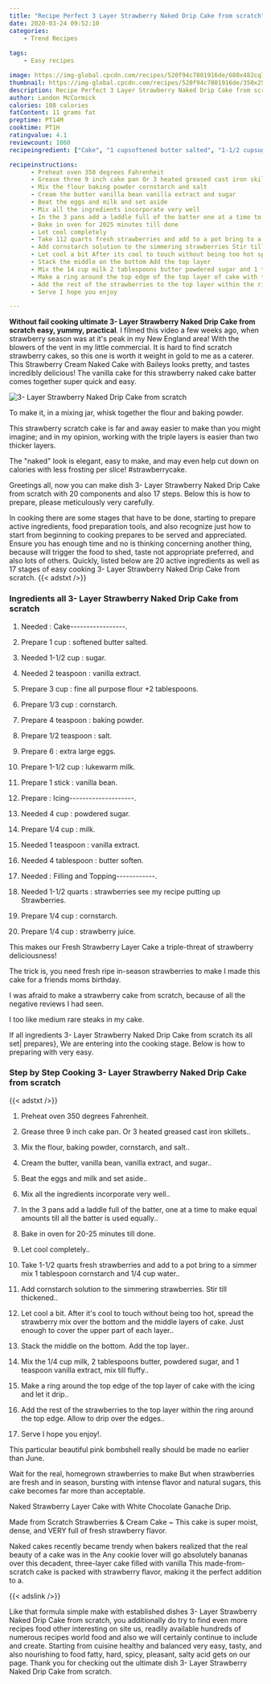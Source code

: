 ```yaml
---
title: "Recipe Perfect 3 Layer Strawberry Naked Drip Cake from scratch"
date: 2020-03-24 09:52:10
categories:
    - Trend Recipes
    
tags:
    - Easy recipes

image: https://img-global.cpcdn.com/recipes/520f94c7801916de/680x482cq70/3-layer-strawberry-naked-drip-cake-from-scratch-recipe-main-photo.jpg
thumbnail: https://img-global.cpcdn.com/recipes/520f94c7801916de/350x250cq70/3-layer-strawberry-naked-drip-cake-from-scratch-recipe-main-photo.jpg
description: Recipe Perfect 3 Layer Strawberry Naked Drip Cake from scratch with 20 ingredients and 17 stages of easy cooking.
author: Landon McCormick
calories: 108 calories
fatContent: 11 grams fat
preptime: PT14M
cooktime: PT1H
ratingvalue: 4.1
reviewcount: 1060
recipeingredient: ["Cake", "1 cupsoftened butter salted", "1-1/2 cupsugar", "2 teaspoonvanilla extract", "3 cupfine all purpose flour 2 tablespoons", "1/3 cupcornstarch", "4 teaspoonbaking powder", "1/2 teaspoonsalt", "6extra large eggs", "1-1/2 cuplukewarm milk", "1 stickvanilla bean", "Icing", "4 cuppowdered sugar", "1/4 cupmilk", "1 teaspoonvanilla extract", "4 tablespoonbutter soften", "Filling and Topping", "1-1/2 quartsstrawberries see my recipe putting up Strawberries", "1/4 cupcornstarch", "1/4 cupstrawberry juice"]

recipeinstructions: 
      - Preheat oven 350 degrees Fahrenheit 
      - Grease three 9 inch cake pan Or 3 heated greased cast iron skillets 
      - Mix the flour baking powder cornstarch and salt 
      - Cream the butter vanilla bean vanilla extract and sugar 
      - Beat the eggs and milk and set aside 
      - Mix all the ingredients incorporate very well 
      - In the 3 pans add a laddle full of the batter one at a time to make equal amounts till all the batter is used equally 
      - Bake in oven for 2025 minutes till done 
      - Let cool completely 
      - Take 112 quarts fresh strawberries and add to a pot bring to a simmer mix 1 tablespoon cornstarch and 14 cup water 
      - Add cornstarch solution to the simmering strawberries Stir till thickened 
      - Let cool a bit After its cool to touch without being too hot spread the strawberry mix over the bottom and the middle layers of cake Just enough to cover the upper part of each layer 
      - Stack the middle on the bottom Add the top layer 
      - Mix the 14 cup milk 2 tablespoons butter powdered sugar and 1 teaspoon vanilla extract mix till fluffy 
      - Make a ring around the top edge of the top layer of cake with the icing and let it drip 
      - Add the rest of the strawberries to the top layer within the ring around the top edge Allow to drip over the edges 
      - Serve I hope you enjoy

---
```




**Without fail cooking ultimate 3- Layer Strawberry Naked Drip Cake from scratch easy, yummy, practical**. I filmed this video a few weeks ago, when strawberry season was at it&#39;s peak in my New England area! With the blowers of the vent in my little commercial. It is hard to find scratch strawberry cakes, so this one is worth it weight in gold to me as a caterer. This Strawberry Cream Naked Cake with Baileys looks pretty, and tastes incredibly delicious! The vanilla cake for this strawberry naked cake batter comes together super quick and easy.


![3- Layer Strawberry Naked Drip Cake from scratch](https://img-global.cpcdn.com/recipes/520f94c7801916de/680x482cq70/3-layer-strawberry-naked-drip-cake-from-scratch-recipe-main-photo.jpg "3- Layer Strawberry Naked Drip Cake from scratch")



To make it, in a mixing jar, whisk together the flour and baking powder.

This strawberry scratch cake is far and away easier to make than you might imagine; and in my opinion, working with the triple layers is easier than two thicker layers.

The &#34;naked&#34; look is elegant, easy to make, and may even help cut down on calories with less frosting per slice! #strawberrycake.


Greetings all, now you can make dish 3- Layer Strawberry Naked Drip Cake from scratch with 20 components and also 17 steps. Below this is how to prepare, please meticulously very carefully.

In cooking there are some stages that have to be done, starting to prepare active ingredients, food preparation tools, and also recognize just how to start from beginning to cooking prepares to be served and appreciated. Ensure you has enough time and no is thinking concerning another thing, because will trigger the food to shed, taste not appropriate preferred, and also lots of others. Quickly, listed below are 20 active ingredients as well as 17 stages of easy cooking 3- Layer Strawberry Naked Drip Cake from scratch.
{{< adstxt />}}

### Ingredients all 3- Layer Strawberry Naked Drip Cake from scratch


1. Needed  : Cake-----------------.

1. Prepare 1 cup : softened butter salted.

1. Needed 1-1/2 cup : sugar.

1. Needed 2 teaspoon : vanilla extract.

1. Prepare 3 cup : fine all purpose flour +2 tablespoons.

1. Prepare 1/3 cup : cornstarch.

1. Prepare 4 teaspoon : baking powder.

1. Prepare 1/2 teaspoon : salt.

1. Prepare 6 : extra large eggs.

1. Prepare 1-1/2 cup : lukewarm milk.

1. Prepare 1 stick : vanilla bean.

1. Prepare  : Icing--------------------.

1. Needed 4 cup : powdered sugar.

1. Prepare 1/4 cup : milk.

1. Needed 1 teaspoon : vanilla extract.

1. Needed 4 tablespoon : butter soften.

1. Needed  : Filling and Topping------------.

1. Needed 1-1/2 quarts : strawberries see my recipe putting up Strawberries.

1. Prepare 1/4 cup : cornstarch.

1. Prepare 1/4 cup : strawberry juice.


This makes our Fresh Strawberry Layer Cake a triple-threat of strawberry deliciousness!

The trick is, you need fresh ripe in-season strawberries to make I made this cake for a friends moms birthday.

I was afraid to make a strawberry cake from scratch, because of all the negative reviews I had seen.

I too like medium rare steaks in my cake.


If all ingredients 3- Layer Strawberry Naked Drip Cake from scratch its all set| prepares}, We are entering into the cooking stage. Below is how to preparing with very easy.

### Step by Step Cooking 3- Layer Strawberry Naked Drip Cake from scratch

{{< adstxt />}}


1. Preheat oven 350 degrees Fahrenheit.



1. Grease three 9 inch cake pan. Or 3 heated greased cast iron skillets..



1. Mix the flour, baking powder, cornstarch, and salt..



1. Cream the butter, vanilla bean, vanilla extract, and sugar..



1. Beat the eggs and milk and set aside..



1. Mix all the ingredients incorporate very well..



1. In the 3 pans add a laddle full of the batter, one at a time to make equal amounts till all the batter is used equally..



1. Bake in oven for 20-25 minutes till done.



1. Let cool completely..



1. Take 1-1/2 quarts fresh strawberries and add to a pot bring to a simmer mix 1 tablespoon cornstarch and 1/4 cup water..



1. Add cornstarch solution to the simmering strawberries. Stir till thickened..



1. Let cool a bit. After it&#39;s cool to touch without being too hot, spread the strawberry mix over the bottom and the middle layers of cake. Just enough to cover the upper part of each layer..



1. Stack the middle on the bottom. Add the top layer..



1. Mix the 1/4 cup milk, 2 tablespoons butter, powdered sugar, and 1 teaspoon vanilla extract, mix till fluffy..



1. Make a ring around the top edge of the top layer of cake with the icing and let it drip..



1. Add the rest of the strawberries to the top layer within the ring around the top edge. Allow to drip over the edges..



1. Serve I hope you enjoy!.




This particular beautiful pink bombshell really should be made no earlier than June.

Wait for the real, homegrown strawberries to make But when strawberries are fresh and in season, bursting with intense flavor and natural sugars, this cake becomes far more than acceptable.

Naked Strawberry Layer Cake with White Chocolate Ganache Drip.

Made from Scratch Strawberries &amp; Cream Cake ~ This cake is super moist, dense, and VERY full of fresh strawberry flavor.

Naked cakes recently became trendy when bakers realized that the real beauty of a cake was in the Any cookie lover will go absolutely bananas over this decadent, three-layer cake filled with vanilla This made-from-scratch cake is packed with strawberry flavor, making it the perfect addition to a.


{{< adslink />}}

Like that formula simple make with established dishes 3- Layer Strawberry Naked Drip Cake from scratch, you additionally do try to find even more recipes food other interesting on site us, readily available hundreds of numerous recipes world food and also we will certainly continue to include and create. Starting from cuisine healthy and balanced very easy, tasty, and also nourishing to food fatty, hard, spicy, pleasant, salty acid gets on our page. Thank you for checking out the ultimate dish 3- Layer Strawberry Naked Drip Cake from scratch.
